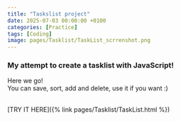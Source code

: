 ```yaml
---
title: "Taskslist project"
date: 2025-07-03 00:00:00 +0100
categories: [Practice]
tags: [Coding]
image: pages/Tasklist/TaskList_scrrenshot.png
---
```


<h3>My attempt to create a tasklist with JavaScript!</h3>

Here we go!<br>
You can save, sort, add and delete, use it if you want :)<br><br>

[TRY IT HERE]({% link pages/Tasklist/TaskList.html %})

